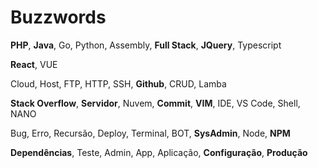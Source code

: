 # Buzzwords

**PHP**, **Java**, Go, Python, Assembly, **Full Stack**, **JQuery**, Typescript

**React**, VUE

Cloud, Host, FTP, HTTP, SSH, **Github**, CRUD, Lamba

**Stack Overflow**, **Servidor**, Nuvem, **Commit**, **VIM**, IDE, VS Code, Shell, NANO

Bug, Erro, Recursão, Deploy, Terminal, BOT, **SysAdmin**, Node, **NPM**

**Dependências**, Teste, Admin, App, Aplicação, **Configuração**, **Produção**
